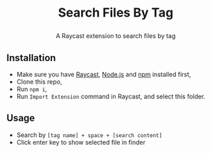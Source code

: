 # <p align="center"> Search Files By Tag</p>

<p align="center">A Raycast extension to search files by tag</p>

## Installation

- Make sure you have [Raycast](https://www.raycast.com/), [Node.js](https://nodejs.org/en) and [npm](https://www.npmjs.com/package/npm) installed first,
- Clone this repo,
- Run `npm i`,
- Run `Import Extension` command in Raycast, and select this folder.

## Usage

- Search by `[tag name] + space + [search content]`
- Click enter key to show selected file in finder
